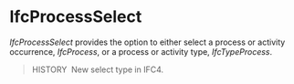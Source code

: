 # IfcProcessSelect

_IfcProcessSelect_ provides the option to either select a process or activity occurrence, _IfcProcess_, or a process or activity type, _IfcTypeProcess_.

> HISTORY  New select type in IFC4.

&nbsp;
